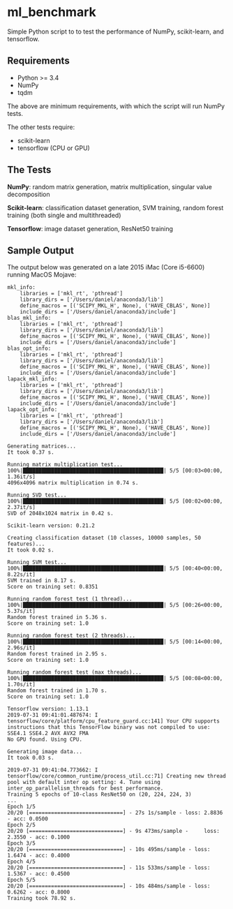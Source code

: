 # ml_benchmark
Simple Python script to to test the performance of NumPy, scikit-learn, and tensorflow.

## Requirements
* Python >= 3.4
* NumPy
* tqdm

The above are minimum requirements, with which the script will run NumPy tests.

The other tests require:
* scikit-learn
* tensorflow (CPU or GPU)

## The Tests
**NumPy**: random matrix generation, matrix multiplication, singular value decomposition

**Scikit-learn**: classification dataset generation, SVM training, random forest training (both single and multithreaded)

**Tensorflow**: image dataset generation, ResNet50 training

## Sample Output
The output below was generated on a late 2015 iMac (Core i5-6600) running MacOS Mojave:

    mkl_info:
        libraries = ['mkl_rt', 'pthread']
        library_dirs = ['/Users/daniel/anaconda3/lib']
        define_macros = [('SCIPY_MKL_H', None), ('HAVE_CBLAS', None)]
        include_dirs = ['/Users/daniel/anaconda3/include']
    blas_mkl_info:
        libraries = ['mkl_rt', 'pthread']
        library_dirs = ['/Users/daniel/anaconda3/lib']
        define_macros = [('SCIPY_MKL_H', None), ('HAVE_CBLAS', None)]
        include_dirs = ['/Users/daniel/anaconda3/include']
    blas_opt_info:
        libraries = ['mkl_rt', 'pthread']
        library_dirs = ['/Users/daniel/anaconda3/lib']
        define_macros = [('SCIPY_MKL_H', None), ('HAVE_CBLAS', None)]
        include_dirs = ['/Users/daniel/anaconda3/include']
    lapack_mkl_info:
        libraries = ['mkl_rt', 'pthread']
        library_dirs = ['/Users/daniel/anaconda3/lib']
        define_macros = [('SCIPY_MKL_H', None), ('HAVE_CBLAS', None)]
        include_dirs = ['/Users/daniel/anaconda3/include']
    lapack_opt_info:
        libraries = ['mkl_rt', 'pthread']
        library_dirs = ['/Users/daniel/anaconda3/lib']
        define_macros = [('SCIPY_MKL_H', None), ('HAVE_CBLAS', None)]
        include_dirs = ['/Users/daniel/anaconda3/include']

    Generating matrices...
    It took 0.37 s.

    Running matrix multiplication test...
    100%|█████████████████████████████████████████████| 5/5 [00:03<00:00,  1.36it/s]
    4096x4096 matrix multiplication in 0.74 s.

    Running SVD test...
    100%|█████████████████████████████████████████████| 5/5 [00:02<00:00,  2.37it/s]
    SVD of 2048x1024 matrix in 0.42 s.

    Scikit-learn version: 0.21.2

    Creating classification dataset (10 classes, 10000 samples, 50 features)...
    It took 0.02 s.

    Running SVM test...
    100%|█████████████████████████████████████████████| 5/5 [00:40<00:00,  8.22s/it]
    SVM trained in 8.17 s.
    Score on training set: 0.8351

    Running random forest test (1 thread)...
    100%|█████████████████████████████████████████████| 5/5 [00:26<00:00,  5.37s/it]
    Random forest trained in 5.36 s.
    Score on training set: 1.0

    Running random forest test (2 threads)...
    100%|█████████████████████████████████████████████| 5/5 [00:14<00:00,  2.96s/it]
    Random forest trained in 2.95 s.
    Score on training set: 1.0

    Running random forest test (max threads)...
    100%|█████████████████████████████████████████████| 5/5 [00:08<00:00,  1.70s/it]
    Random forest trained in 1.70 s.
    Score on training set: 1.0

    Tensorflow version: 1.13.1
    2019-07-31 09:41:01.487674: I tensorflow/core/platform/cpu_feature_guard.cc:141] Your CPU supports instructions that this TensorFlow binary was not compiled to use: SSE4.1 SSE4.2 AVX AVX2 FMA
    No GPU found. Using CPU.

    Generating image data...
    It took 0.03 s.

    2019-07-31 09:41:04.773662: I tensorflow/core/common_runtime/process_util.cc:71] Creating new thread pool with default inter op setting: 4. Tune using inter_op_parallelism_threads for best performance.
    Training 5 epochs of 10-class ResNet50 on (20, 224, 224, 3)            ...
    Epoch 1/5
    20/20 [==============================] - 27s 1s/sample - loss: 2.8836 - acc: 0.0500
    Epoch 2/5
    20/20 [==============================] - 9s 473ms/sample -     loss: 2.3550 - acc: 0.1000
    Epoch 3/5
    20/20 [==============================] - 10s 495ms/sample - loss: 1.6474 - acc: 0.4000
    Epoch 4/5
    20/20 [==============================] - 11s 533ms/sample - loss: 1.5367 - acc: 0.4500
    Epoch 5/5
    20/20 [==============================] - 10s 484ms/sample - loss: 0.6262 - acc: 0.8000
    Training took 78.92 s.